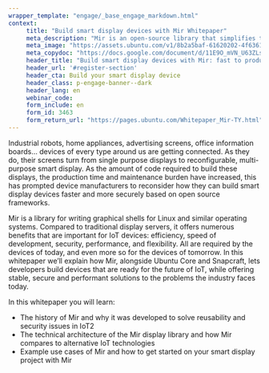 ```yaml
---
wrapper_template: "engage/_base_engage_markdown.html"
context:
     title: "Build smart display devices with Mir Whitepaper"
     meta_description: "Mir is an open-source library that simplifies the creation of graphical interfaces for secure, smart display devices."
     meta_image: "https://assets.ubuntu.com/v1/8b2a5baf-61620202-4f636100-ac68-11e9-9c88-ffdccb58ecdf.jpg"
     meta_copydoc: "https://docs.google.com/document/d/11E9O_mVN_U63ZLsZOvwsdXAyNtpRv0aF8_VWBDfrnRc"
     header_title: "Build smart display devices with Mir: fast to production, secure, open-source"
     header_url: '#register-section'
     header_cta: Build your smart display device
     header_class: p-engage-banner--dark
     header_lang: en
     webinar_code:
     form_include: en
     form_id: 3463
     form_return_url: "https://pages.ubuntu.com/Whitepaper_Mir-TY.html"
---
```


Industrial robots, home appliances, advertising screens, office information boards&hellip; devices of every type around us are getting connected. As they do, their screens turn from single purpose displays to reconfigurable, multi-purpose smart display. As the amount of code required to build these displays, the production time and maintenance burden have increased, this has prompted device manufacturers to reconsider how they can build smart display devices faster and more securely based on open source frameworks.

Mir is a library for writing graphical shells for Linux and similar operating systems. Compared to traditional display servers, it offers numerous benefits that are important for IoT devices: efficiency, speed of development, security, performance, and flexibility. All are required by the devices of today, and even more so for the devices of tomorrow.
In this whitepaper we’ll explain how Mir, alongside Ubuntu Core and Snapcraft, lets developers build devices that are ready for the future of IoT, while offering stable, secure and performant solutions to the problems the industry faces today.

In this whitepaper you will learn:

- The history of Mir and why it was developed to solve reusability and security issues in IoT2
- The technical architecture of the Mir display library and how Mir compares to alternative IoT technologies
- Example use cases of Mir and how to get started on your smart display project with Mir
